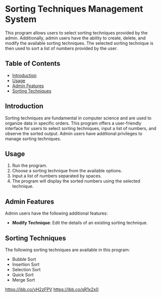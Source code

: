 # Sorting Techniques Management System

This program allows users to select sorting techniques provided by the admin. Additionally, admin users have the ability to create, delete, and modify the available sorting techniques. The selected sorting technique is then used to sort a list of numbers provided by the user.

## Table of Contents

- [Introduction](#introduction)
- [Usage](#usage)
- [Admin Features](#admin-features)
- [Sorting Techniques](#sorting-techniques)

## Introduction

Sorting techniques are fundamental in computer science and are used to organize data in specific orders. This program offers a user-friendly interface for users to select sorting techniques, input a list of numbers, and observe the sorted output. Admin users have additional privileges to manage sorting techniques.

## Usage

1. Run the program.
2. Choose a sorting technique from the available options.
3. Input a list of numbers separated by spaces.
4. The program will display the sorted numbers using the selected technique.

## Admin Features

Admin users have the following additional features:

- **Modify Technique**: Edit the details of an existing sorting technique.

## Sorting Techniques

The following sorting techniques are available in this program:

- Bubble Sort
- Insertion Sort
- Selection Sort
- Quick Sort
- Merge Sort

https://ibb.co/vH2zFPV
https://ibb.co/sR1x2x0


